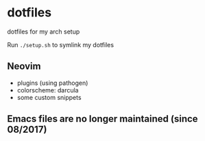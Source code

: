 # dotfiles
dotfiles for my arch setup

Run `./setup.sh` to symlink my dotfiles

## Neovim
* plugins (using pathogen)
* colorscheme: darcula
* some custom snippets

## Emacs files are no longer maintained (since 08/2017)
